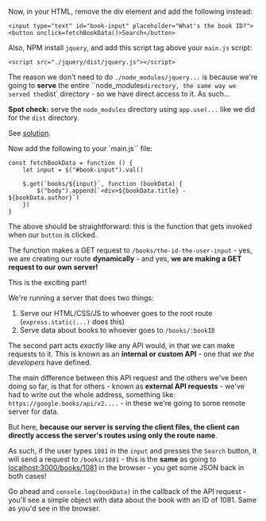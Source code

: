 
Now, in your HTML, remove the div element and add the following instead:
```
<input type="text" id="book-input" placeholder="What's the book ID?">
<button onclick=fetchBookData()>Search</button>
```
  

Also, NPM install `jquery`, and add this script tag above your `main.js` script:
```
<script src="./jquery/dist/jquery.js"></script>
````
  

The reason we don't need to do ``./node_modules/jquery...`` is because we're going to **serve** the entire ``node_modules` directory, the same way we served the `dist` directory - so we have direct access to it. As such...

  

**Spot check:** serve the `node_modules` directory using ``app.use(...`` like we did for the `dist` directory.

  

See [solution](https://codepen.io/ElevationPen/pen/XLRNdp?editors=0010).

  

Now add the following to your `main.js`` file:
```
const fetchBookData = function () {
    let input = $("#book-input").val()

    $.get(`books/${input}`, function (bookData) {
        $("body").append(`<div>${bookData.title} - ${bookData.author}`)
    })
} 
```
  

The above should be straightforward: this is the function that gets invoked when our `button` is clicked.

  

The function makes a GET request to ``/books/the-id-the-user-input`` - yes, we are creating our route **dynamically** - and yes, **we are making a GET request to our own server!**

  

This is the exciting part!

We're running a server that does two things:

1.  Serve our HTML/CSS/JS to whoever goes to the root route (``express.static(...)`` does this)
2.  Serve data about books to whoever goes to ``/books/:bookID``

  

The second part acts _exactly_ like any API would, in that we can make requests to it. This is known as an **internal or custom API** - one that _we the developers_ have defined.

  

The main difference between this API request and the others we've been doing so far, is that for others - known as **external API requests** - we've had to write out the whole address, something like: ``https://google.books/api/v2....`` - in these we're going to some remote server for data.

  

But here, **because our server is serving the client files, the client can directly access the server's routes using only the route name**.

  

As such, if the user types `1081` in the `input` and presses the `Search` button, it will send a request to ``/books/1081`` - this is the **same** as going to [localhost:3000/books/1081](http://localhost:3000/books/1081) in the browser - you get some JSON back in both cases!

  

Go ahead and ``console.log(bookData)`` in the callback of the API request - you'll see a simple object with data about the book with an ID of 1081. Same as you'd see in the browser.